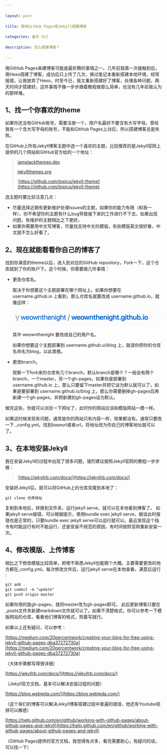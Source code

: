 ```yaml
---

layout: post

title: 使用GitHub Pages和Jekyll搭建博客

categories: 备忘 Git

description: 怎么搭建博客？

---
```


用GitHub Pages来建博客可能是最折腾的事情之一。几年前我第一次接触到后，用Hexo搭建了博客，成功后只上传了几次，换过笔记本重新搭建本地环境，经常报错，让我放弃了Hexo。时至今日，我又重新搭建好了博客，处理各种问题，两天时间才搭建好。这件事情不像一步步跟着教程做那么简单，也没有几年前我认为的那样难。

## 1、找一个你喜欢的theme

如果你还没有GitHub账号，需要注册一个，用户名最好不要含有大写字母，曾经我有一个含大写字母的账号，不能和GitHub Pages上对应，所以搭建博客总是失败。

在GitHub上所有Jekyll博客主题中选一个喜欢的主题，比较推荐的是Jekyll官网上提供的几个网站和GitHub官方给的一个地址：

> [jamstackthemes.dev](https://jamstackthemes.dev/ssg/jekyll/)
>
> [jekyllthemes.org](http://jekyllthemes.org/)
>
> [https://github.com/topics/jekyll-theme](https://github.com/topics/jekyll-theme)



选主题时要比较注意几点：

- 尽量选择近期有更新维护处理issues的主题，如果你的能力有限（和我一样），你不希望你的主题有什么bug导致接下来的工作进行不下去，如果出现问题，有维护的主题相比之下更好。
- 如果你需要用中文写博客，尽量找支持中文的模版，有些模版英文很好看，中文就不怎么好看了。

## 2、现在就能看看你自己的博客了

找到你满意的theme以后，进入到对应的GitHub repository，Fork一下，这个仓库就到了你的账户下。这个时候，你需要做几件事情：

- 更改仓库名。

  取决于你想要这个主题部署在哪个网址上。如果你想要在 username.github.io 上看到，那么仓库名就要改成 username.github.io，就像这样：

  ![image-1](/images/posts/weownthenight.png)

  其中 weownthenight 要改成自己的用户名。

  如果你想要这个主题部署到 username.github.ui/blog 上，就请你把你的仓库名命名为blog，以此类推。

- 更改branch。

  观察一下fork来的仓库有几个branch，默认branch是哪个？一般会有两个branch，一个master，另一个gh-pages。如果你是部署到 username.github.io 上，那么只要留下master并把它设为默认就可以了。如果是要部署到 username.github.io/blog 上，那么你需要删掉gh-pages后再新建一个gh-pages，并把新建的gh-pages设为默认。

做完这些，你就可以浏览一下网址了，此时你的网站应该和模版网站一模一样。

如果这时候发现有问题，通常是你的网站只有内容一样，效果都没有。通常只要改一下 _config.yml。找到baseurl或者url，将地址改为你自己的博客地址就可以了。

## 3、在本地安装Jekyll

我在安装Jekyll的过程中出现了很多问题，强烈建议按照Jekyll官网的教程一步步做：

>[https://jekyllrb.com/docs/](https://jekyllrb.com/docs/)

安装好Jekyll后，就可以将GitHub上的仓库克隆到本地了：

```
git clone 仓库地址
```

复制到本地后，转换到文件夹，运行jekyll serve，就可以在本地看到博客了。
如果jekyll serve报错，可以根据提示，使用bundle exec jekyll serve，据说此时报错也是正常的，只要bundle exec jekyll serve可以运行就可以。最近发现这个指令有时能运行有时不能运行，还是安装不规范的原因，有时间按照官网重新安装一次。

## 4、修改模版、上传博客

相比之下修改模版比较简单，即使不熟悉Jekyll也能猜个大概。主要需要更改的地方都在_config.yml。每次修改文件后，运行jekyll serve在本地查看，满意后运行 :

```
git add .
git commit -m "update"
git push origin master
```

如果你用的是gh-pages，就将master改为gh-pages即可。
此后更新博客只要在_posts文件夹新建markdown文件就可以了。如果不清楚格式，你可以参考一下模版网站的仓库，看看他们博客的格式，照着写就行。

如果以上还有疑问，可以参考：

 [https://medium.com/20percentwork/creating-your-blog-for-free-using-jekyll-github-pages-dba37272730a](https://medium.com/20percentwork/creating-your-blog-for-free-using-jekyll-github-pages-dba37272730a)

（大体步骤都写得很详细）

[https://jekyllrb.com/docs/](https://jekyllrb.com/docs/)

（Jekyll官方文档，基本可以解决安装过程的问题）

[https://blog.webjeda.com/](https://blog.webjeda.com/)

（这个哥们的博客可以解决Jekyll博客搭建过程中普遍的错误，他还有Youtube视频可以解惑）

[https://help.github.com/en/github/working-with-github-pages/about-github-pages-and-jekyll](https://help.github.com/en/github/working-with-github-pages/about-github-pages-and-jekyll)

（GitHub Pages提供的官方文档，我觉得有点多，看完需要耐心，有疑问的话，可以找一下）